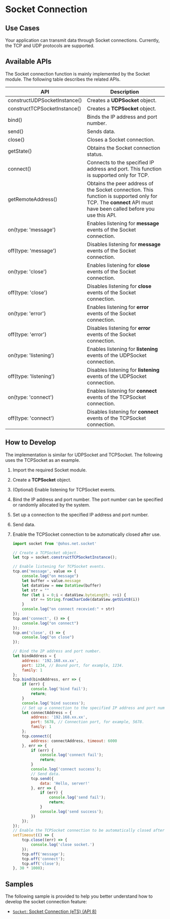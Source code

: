 # Socket Connection


## Use Cases

Your application can transmit data through Socket connections. Currently, the TCP and UDP protocols are supported.


## Available APIs

The Socket connection function is mainly implemented by the Socket module. The following table describes the related APIs.

| API| Description |
| -------- | -------- |
| constructUDPSocketInstance() | Creates a **UDPSocket** object. |
| constructTCPSocketInstance() | Creates a **TCPSocket** object. |
| bind() | Binds the IP address and port number. |
| send() | Sends data.|
| close() | Closes a Socket connection. |
| getState() | Obtains the Socket connection status. |
| connect() | Connects to the specified IP address and port. This function is supported only for TCP. |
| getRemoteAddress() | Obtains the peer address of the Socket connection. This function is supported only for TCP. The **connect** API must have been called before you use this API. |
| on(type:&nbsp;'message') | Enables listening for **message** events of the Socket connection. |
| off(type:&nbsp;'message') | Disables listening for **message** events of the Socket connection. |
| on(type:&nbsp;'close') | Enables listening for **close** events of the Socket connection. |
| off(type:&nbsp;'close') | Disables listening for **close** events of the Socket connection. |
| on(type:&nbsp;'error') | Enables listening for **error** events of the Socket connection. |
| off(type:&nbsp;'error') | Disables listening for **error** events of the Socket connection. |
| on(type:&nbsp;'listening') | Enables listening for **listening** events of the UDPSocket connection. |
| off(type:&nbsp;'listening') | Disables listening for **listening** events of the UDPSocket connection. |
| on(type:&nbsp;'connect') | Enables listening for **connect** events of the TCPSocket connection. |
| off(type:&nbsp;'connect') | Disables listening for **connect** events of the TCPSocket connection. |


## How to Develop

The implementation is similar for UDPSocket and TCPSocket. The following uses the TCPSocket as an example.

1. Import the required Socket module.

2. Create a **TCPSocket** object.

3. (Optional) Enable listening for TCPSocket events.

4. Bind the IP address and port number. The port number can be specified or randomly allocated by the system.

5. Set up a connection to the specified IP address and port number.

6. Send data.

7. Enable the TCPSocket connection to be automatically closed after use.
   
   ```js
   import socket from '@ohos.net.socket'
   
   // Create a TCPSocket object.
   let tcp = socket.constructTCPSocketInstance();
   
   // Enable listening for TCPSocket events.
   tcp.on('message', value => {
       console.log("on message")
       let buffer = value.message
       let dataView = new DataView(buffer)
       let str = ""
       for (let i = 0;i < dataView.byteLength; ++i) {
           str += String.fromCharCode(dataView.getUint8(i))
       }
       console.log("on connect recevied:" + str)
   });
   tcp.on('connect', () => {
       console.log("on connect")
   });
   tcp.on('close', () => {
       console.log("on close")
   });
   
   // Bind the IP address and port number.
   let bindAddress = {
       address: '192.168.xx.xx',
       port: 1234, // Bound port, for example, 1234.
       family: 1
   };
   tcp.bind(bindAddress, err => {
       if (err) {
           console.log('bind fail');
           return;
       }
       console.log('bind success');
       // Set up a connection to the specified IP address and port number.
       let connectAddress = {
           address: '192.168.xx.xx',
           port: 5678, // Connection port, for example, 5678.
           family: 1
       };
       tcp.connect({
           address: connectAddress, timeout: 6000
       }, err => {
           if (err) {
               console.log('connect fail');
               return;
           }
           console.log('connect success');
           // Send data.
           tcp.send({
               data: 'Hello, server!'
           }, err => {
               if (err) {
                   console.log('send fail');
                   return;
               }
               console.log('send success');
           })
       });
   });
   // Enable the TCPSocket connection to be automatically closed after use. Then, disable listening for TCPSocket events.
   setTimeout(() => {
       tcp.close((err) => {
           console.log('close socket.')
       });
       tcp.off('message');
       tcp.off('connect');
       tcp.off('close');
   }, 30 * 1000);
   ```

## Samples
The following sample is provided to help you better understand how to develop the socket connection feature:
- [`Socket`: Socket Connection (eTS) (API 8)](https://gitee.com/openharmony/app_samples/tree/master/Network/Socket)
